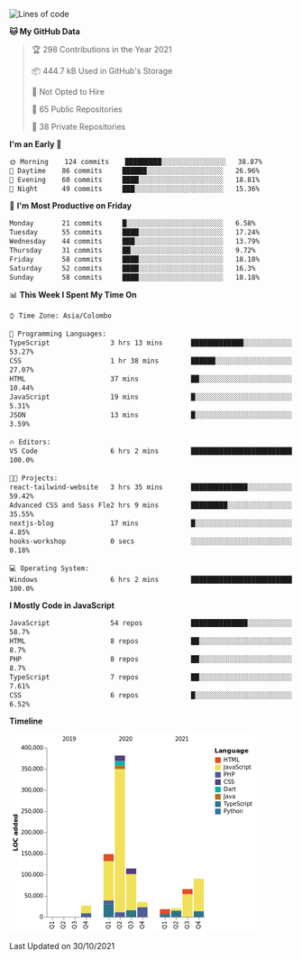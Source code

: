 
<!--START_SECTION:waka-->
![Lines of code](https://img.shields.io/badge/From%20Hello%20World%20I%27ve%20Written-908638%20lines%20of%20code-blue)

**🐱 My GitHub Data** 

> 🏆 298 Contributions in the Year 2021
 > 
> 📦 444.7 kB Used in GitHub's Storage 
 > 
> 🚫 Not Opted to Hire
 > 
> 📜 65 Public Repositories 
 > 
> 🔑 38 Private Repositories  
 > 
**I'm an Early 🐤** 

```text
🌞 Morning    124 commits    █████████░░░░░░░░░░░░░░░░   38.87% 
🌆 Daytime    86 commits     ██████░░░░░░░░░░░░░░░░░░░   26.96% 
🌃 Evening    60 commits     ████░░░░░░░░░░░░░░░░░░░░░   18.81% 
🌙 Night      49 commits     ███░░░░░░░░░░░░░░░░░░░░░░   15.36%

```
📅 **I'm Most Productive on Friday** 

```text
Monday       21 commits     █░░░░░░░░░░░░░░░░░░░░░░░░   6.58% 
Tuesday      55 commits     ████░░░░░░░░░░░░░░░░░░░░░   17.24% 
Wednesday    44 commits     ███░░░░░░░░░░░░░░░░░░░░░░   13.79% 
Thursday     31 commits     ██░░░░░░░░░░░░░░░░░░░░░░░   9.72% 
Friday       58 commits     ████░░░░░░░░░░░░░░░░░░░░░   18.18% 
Saturday     52 commits     ████░░░░░░░░░░░░░░░░░░░░░   16.3% 
Sunday       58 commits     ████░░░░░░░░░░░░░░░░░░░░░   18.18%

```


📊 **This Week I Spent My Time On** 

```text
⌚︎ Time Zone: Asia/Colombo

💬 Programming Languages: 
TypeScript               3 hrs 13 mins       █████████████░░░░░░░░░░░░   53.27% 
CSS                      1 hr 38 mins        ██████░░░░░░░░░░░░░░░░░░░   27.07% 
HTML                     37 mins             ██░░░░░░░░░░░░░░░░░░░░░░░   10.44% 
JavaScript               19 mins             █░░░░░░░░░░░░░░░░░░░░░░░░   5.31% 
JSON                     13 mins             █░░░░░░░░░░░░░░░░░░░░░░░░   3.59%

🔥 Editors: 
VS Code                  6 hrs 2 mins        █████████████████████████   100.0%

🐱‍💻 Projects: 
react-tailwind-website   3 hrs 35 mins       ██████████████░░░░░░░░░░░   59.42% 
Advanced CSS and Sass Fle2 hrs 9 mins        █████████░░░░░░░░░░░░░░░░   35.55% 
nextjs-blog              17 mins             █░░░░░░░░░░░░░░░░░░░░░░░░   4.85% 
hooks-workshop           0 secs              ░░░░░░░░░░░░░░░░░░░░░░░░░   0.18%

💻 Operating System: 
Windows                  6 hrs 2 mins        █████████████████████████   100.0%

```

**I Mostly Code in JavaScript** 

```text
JavaScript               54 repos            ██████████████░░░░░░░░░░░   58.7% 
HTML                     8 repos             ██░░░░░░░░░░░░░░░░░░░░░░░   8.7% 
PHP                      8 repos             ██░░░░░░░░░░░░░░░░░░░░░░░   8.7% 
TypeScript               7 repos             ██░░░░░░░░░░░░░░░░░░░░░░░   7.61% 
CSS                      6 repos             █░░░░░░░░░░░░░░░░░░░░░░░░   6.52%

```


**Timeline**

![Chart not found](https://raw.githubusercontent.com/ccweerasinghe1994/ccweerasinghe1994/master/charts/bar_graph.png) 


 Last Updated on 30/10/2021
<!--END_SECTION:waka-->
